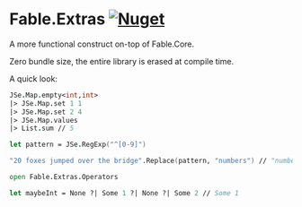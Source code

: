 # Fable.Extras [![Nuget](https://img.shields.io/nuget/v/Fable.Extras.svg?maxAge=0&colorB=brightgreen&label=Fable.Extras)](https://www.nuget.org/packages/Fable.Extras)

A more functional construct on-top of Fable.Core.

Zero bundle size, the entire library is erased at compile time.

A quick look:

```fsharp
JSe.Map.empty<int,int>
|> JSe.Map.set 1 1
|> JSe.Map.set 2 4
|> JSe.Map.values
|> List.sum // 5
```

```fsharp
let pattern = JSe.RegExp("^[0-9]")

"20 foxes jumped over the bridge".Replace(pattern, "numbers") // "numbers foxes jumped over the bridge"
```

```fsharp
open Fable.Extras.Operators

let maybeInt = None ?| Some 1 ?| None ?| Some 2 // Some 1
```
